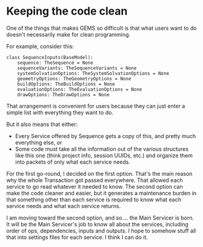 # Keeping the code clean

One of the things that makes GEMS so difficult is that what users want to 
do doesn't necessarily make for clean programming. 

For example, consider this:

    class SequenceInputs(BaseModel):
        sequence: TheSequence = None
        sequenceVariants: TheSequenceVariants = None
        systemSolvationOptions: TheSystemSolvationOptions = None
        geometryOptions: TheGeometryOptions = None
        buildOptions: TheBuildOptions = None
        evaluationOptions: TheEvaluationOptions = None
        drawOptions: TheDrawOptions = None

That arrangement is convenient for users because they can just enter a 
simple list with everything they want to do.

But it also means that either:

- Every Service offered by Sequence gets a copy of this, and pretty much 
  everything else, or
- Some code must take all the information out of the various structures 
  like this one (think project info, session UUIDs, etc.) and organize them 
  into packets of only what each service needs.

For the first go-round, I decided on the first option.  That's the main reason 
why the whole Transaction got passed everywhere.  That allowed each service to 
go read whatever it needed to know.  The second option can make the code 
cleaner and easier, but it generates a maintenance burden in that something 
other than each service is required to know what each service needs and what 
each service returns.  

I am moving toward the second option, and so.... the Main Servicer is born.  It 
will be the Main Servicer's job to know all about the services, including order 
of ops, dependencies, inputs and outputs.  I hope to somehow stuff all that into
settings files for each service.  I think I can do it.  